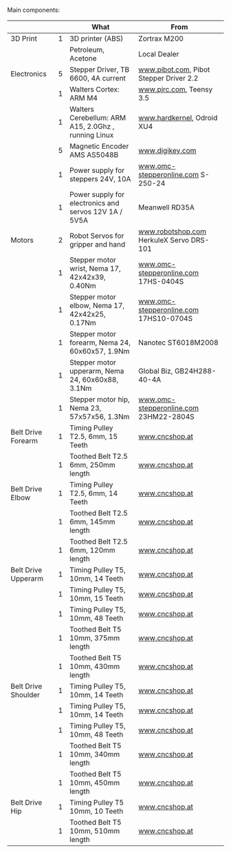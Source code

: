 Main components:
	
|                   |   | What                                              | From         |
|-------------------|---|---------------------------------------------------|--------------|
|3D Print           | 1| 3D printer (ABS)                                   | Zortrax M200 |
|                   |  | Petroleum, Acetone                                 | Local Dealer |
|Electronics        | 5| Stepper Driver, TB 6600, 4A current                | www.pibot.com, Pibot Stepper Driver 2.2 | 
|                   | 1| Walters Cortex: ARM M4                             | www.pjrc.com, Teensy 3.5 |
|                   | 1| Walters Cerebellum: ARM A15, 2.0Ghz , running Linux| www.hardkernel, Odroid XU4 |
|                   | 5| Magnetic Encoder AMS AS5048B                       | www.digikey.com |
|                   | 1| Power supply for steppers 24V, 10A                 | www.omc-stepperonline.com S-250-24 |
|                   | 1| Power supply for electronics and servos 12V 1A / 5V5A| Meanwell RD35A |
|Motors             | 2| Robot Servos for gripper and hand                  | www.robotshop.com HerkuleX Servo DRS-101 |
|                   | 1| Stepper motor wrist, Nema 17, 42x42x39, 0.40Nm     | www.omc-stepperonline.com  17HS-0404S|
|                   | 1| Stepper motor elbow, Nema 17, 42x42x25, 0.17Nm     | www.omc-stepperonline.com  17HS10-0704S|
|                   | 1| Stepper motor forearm, Nema 24, 60x60x57, 1.9Nm    | Nanotec ST6018M2008|
|                   | 1| Stepper motor upperarm, Nema 24, 60x60x88, 3.1Nm   | Global Biz, GB24H288-40-4A|
|                   | 1| Stepper motor hip, Nema 23, 57x57x56, 1.3Nm        | www.omc-stepperonline.com  23HM22-2804S|
|Belt Drive Forearm | 1| Timing Pulley T2.5, 6mm, 15 Teeth                  | www.cncshop.at |
|                   | 1| Toothed Belt T2.5 6mm, 250mm length                | www.cncshop.at|
|Belt Drive Elbow   | 1| Timing Pulley T2.5, 6mm, 14 Teeth                  |  www.cncshop.at|
|                   | 1| Toothed Belt T2.5 6mm, 145mm length                |  www.cncshop.at|
|                   | 1| Toothed Belt T2.5 6mm, 120mm length                |  www.cncshop.at|
|Belt Drive Upperarm| 1| Timing Pulley T5, 10mm, 14 Teeth                   |  www.cncshop.at|
|                   | 1| Timing Pulley T5, 10mm, 15 Teeth                   |  www.cncshop.at|
|                   | 1| Timing Pulley T5, 10mm, 48 Teeth                   |  www.cncshop.at|
|                   | 1| Toothed Belt T5 10mm, 375mm length                 |  www.cncshop.at|
|                   | 1| Toothed Belt T5 10mm, 430mm length                 |  www.cncshop.at|
|Belt Drive Shoulder| 1| Timing Pulley T5, 10mm, 14 Teeth                   |  www.cncshop.at|
|                   | 1| Timing Pulley T5, 10mm, 14 Teeth                   |  www.cncshop.at|
|                   | 1| Timing Pulley T5, 10mm, 48 Teeth                   |  www.cncshop.at|
|                   | 1| Toothed Belt T5 10mm, 340mm length                 |  www.cncshop.at|
|                   | 1| Toothed Belt T5 10mm, 450mm length                 |  www.cncshop.at|
|Belt Drive Hip     | 1| Timing Pulley T5 10mm, 10 Teeth                    |  www.cncshop.at|
|                   | 1| Toothed Belt T5 10mm, 510mm length                 |  www.cncshop.at|

